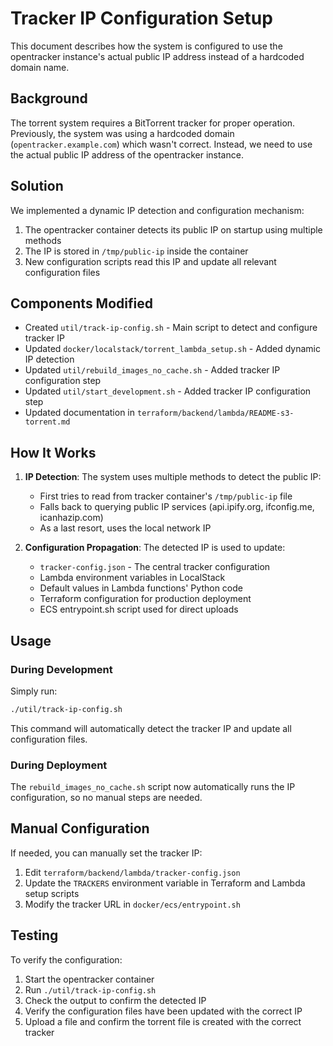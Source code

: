 # Tracker IP Configuration Setup

This document describes how the system is configured to use the opentracker instance's actual public IP address instead of a hardcoded domain name.

## Background

The torrent system requires a BitTorrent tracker for proper operation. Previously, the system was using a hardcoded domain (`opentracker.example.com`) which wasn't correct. Instead, we need to use the actual public IP address of the opentracker instance.

## Solution

We implemented a dynamic IP detection and configuration mechanism:

1. The opentracker container detects its public IP on startup using multiple methods
2. The IP is stored in `/tmp/public-ip` inside the container
3. New configuration scripts read this IP and update all relevant configuration files

## Components Modified

- Created `util/track-ip-config.sh` - Main script to detect and configure tracker IP
- Updated `docker/localstack/torrent_lambda_setup.sh` - Added dynamic IP detection
- Updated `util/rebuild_images_no_cache.sh` - Added tracker IP configuration step
- Updated `util/start_development.sh` - Added tracker IP configuration step
- Updated documentation in `terraform/backend/lambda/README-s3-torrent.md`

## How It Works

1. **IP Detection**: The system uses multiple methods to detect the public IP:
   - First tries to read from tracker container's `/tmp/public-ip` file
   - Falls back to querying public IP services (api.ipify.org, ifconfig.me, icanhazip.com)
   - As a last resort, uses the local network IP

2. **Configuration Propagation**: The detected IP is used to update:
   - `tracker-config.json` - The central tracker configuration
   - Lambda environment variables in LocalStack
   - Default values in Lambda functions' Python code
   - Terraform configuration for production deployment
   - ECS entrypoint.sh script used for direct uploads

## Usage

### During Development

Simply run:
```bash
./util/track-ip-config.sh
```

This command will automatically detect the tracker IP and update all configuration files.

### During Deployment

The `rebuild_images_no_cache.sh` script now automatically runs the IP configuration, so no manual steps are needed.

## Manual Configuration

If needed, you can manually set the tracker IP:

1. Edit `terraform/backend/lambda/tracker-config.json`
2. Update the `TRACKERS` environment variable in Terraform and Lambda setup scripts
3. Modify the tracker URL in `docker/ecs/entrypoint.sh`

## Testing

To verify the configuration:

1. Start the opentracker container
2. Run `./util/track-ip-config.sh`
3. Check the output to confirm the detected IP
4. Verify the configuration files have been updated with the correct IP
5. Upload a file and confirm the torrent file is created with the correct tracker 
